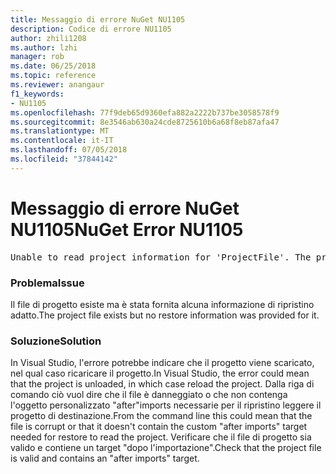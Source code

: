```yaml
---
title: Messaggio di errore NuGet NU1105
description: Codice di errore NU1105
author: zhili1208
ms.author: lzhi
manager: rob
ms.date: 06/25/2018
ms.topic: reference
ms.reviewer: anangaur
f1_keywords:
- NU1105
ms.openlocfilehash: 77f9deb65d9360efa882a2222b737be3058578f9
ms.sourcegitcommit: 8e3546ab630a24cde8725610b6a68f8eb87afa47
ms.translationtype: MT
ms.contentlocale: it-IT
ms.lasthandoff: 07/05/2018
ms.locfileid: "37844142"
---
```

# <a name="nuget-error-nu1105"></a><span data-ttu-id="eac28-103">Messaggio di errore NuGet NU1105</span><span class="sxs-lookup"><span data-stu-id="eac28-103">NuGet Error NU1105</span></span>

<pre>Unable to read project information for 'ProjectFile'. The project file may be invalid or missing targets required for restore.</pre>

### <a name="issue"></a><span data-ttu-id="eac28-104">Problema</span><span class="sxs-lookup"><span data-stu-id="eac28-104">Issue</span></span>
<span data-ttu-id="eac28-105">Il file di progetto esiste ma è stata fornita alcuna informazione di ripristino adatto.</span><span class="sxs-lookup"><span data-stu-id="eac28-105">The project file exists but no restore information was provided for it.</span></span>

### <a name="solution"></a><span data-ttu-id="eac28-106">Soluzione</span><span class="sxs-lookup"><span data-stu-id="eac28-106">Solution</span></span>
<span data-ttu-id="eac28-107">In Visual Studio, l'errore potrebbe indicare che il progetto viene scaricato, nel qual caso ricaricare il progetto.</span><span class="sxs-lookup"><span data-stu-id="eac28-107">In Visual Studio, the error could mean that the project is unloaded, in which case reload the project.</span></span> <span data-ttu-id="eac28-108">Dalla riga di comando ciò vuol dire che il file è danneggiato o che non contenga l'oggetto personalizzato "after"imports necessarie per il ripristino leggere il progetto di destinazione.</span><span class="sxs-lookup"><span data-stu-id="eac28-108">From the command line this could mean that the file is corrupt or that it doesn't contain the custom "after imports" target needed for restore to read the project.</span></span> <span data-ttu-id="eac28-109">Verificare che il file di progetto sia valido e contiene un target "dopo l'importazione".</span><span class="sxs-lookup"><span data-stu-id="eac28-109">Check that the project file is valid and contains an "after imports" target.</span></span>